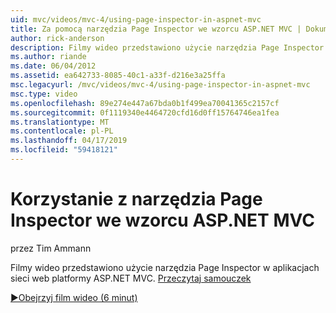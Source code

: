 ```yaml
---
uid: mvc/videos/mvc-4/using-page-inspector-in-aspnet-mvc
title: Za pomocą narzędzia Page Inspector we wzorcu ASP.NET MVC | Dokumentacja firmy Microsoft
author: rick-anderson
description: Filmy wideo przedstawiono użycie narzędzia Page Inspector w aplikacjach sieci web platformy ASP.NET MVC. Przeczytaj samouczek
ms.author: riande
ms.date: 06/04/2012
ms.assetid: ea642733-8085-40c1-a33f-d216e3a25ffa
msc.legacyurl: /mvc/videos/mvc-4/using-page-inspector-in-aspnet-mvc
msc.type: video
ms.openlocfilehash: 89e274e447a67bda0b1f499ea70041365c2157cf
ms.sourcegitcommit: 0f1119340e4464720cfd16d0ff15764746ea1fea
ms.translationtype: MT
ms.contentlocale: pl-PL
ms.lasthandoff: 04/17/2019
ms.locfileid: "59418121"
---
```

# <a name="using-page-inspector-in-aspnet-mvc"></a>Korzystanie z narzędzia Page Inspector we wzorcu ASP.NET MVC

przez Tim Ammann

Filmy wideo przedstawiono użycie narzędzia Page Inspector w aplikacjach sieci web platformy ASP.NET MVC. [Przeczytaj samouczek](../../overview/views/using-page-inspector-in-aspnet-mvc.md)

[&#9654;Obejrzyj film wideo (6 minut)](https://channel9.msdn.com/Blogs/ASP-NET-Site-Videos/using-page-inspector-in-aspnet-mvc)
